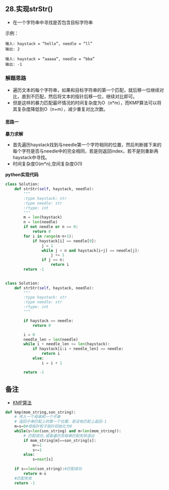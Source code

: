 ## 28.实现strStr()
- 在一个字符串中寻找是否包含目标字符串

示例：
```
输入: haystack = “hello”, needle = “ll” 
输出: 2

输入: haystack = “aaaaa”, needle = “bba” 
输出: -1
```

### 解题思路
- 遍历文本的每个字符串，如果和目标字符串的第一个匹配，就后移一位继续对比，直到不匹配，然后将文本的指针后移一位，继续对比即可。
- 但是这样的暴力匹配最坏情况的时间复杂度为O（n*m），而KMP算法可以将其复杂度降低到O（n+m），减少重复对比次数。

#### 思路一
**暴力求解**
- 首先遍历haystack找到与needle第一个字符相同的位置，然后判断接下来的每个字符是否与needle中的完全相同，若是则返回index，若不是则重新再haystack中寻找。
- 时间复杂度O(m*n),空间复杂度O(1)

**python实现代码**
```python
class Solution:
    def strStr(self, haystack, needle):
        """
        :type haystack: str
        :type needle: str
        :rtype: int
        """
        m = len(haystack)
        n = len(needle)
        if not needle or n == 0:
            return 0
        for i in range(m-n+1):
            if haystack[i] == needle[0]:
                j = 1
                while j < n and haystack[i+j] == needle[j]:
                    j += 1
                if j == n:
                    return i
        return -1
            

```

```python
class Solution:
    def strStr(self, haystack, needle):
        """
        :type haystack: str
        :type needle: str
        :rtype: int
        """

        if haystack == needle:
            return 0

        i = 0
        needle_len = len(needle)
        while i + needle_len <= len(haystack):
            if haystack[i:i + needle_len] == needle:
                return i
            else:
                i = i + 1

        return -1
```

## 备注

- [KMP算法](https://blog.csdn.net/your_answer/article/details/79619406)

```python
def kmp(mom_string,son_string):
    # 传入一个母串和一个子串
    # 返回子串匹配上的第一个位置，若没有匹配上返回-1
    m=s=0#母指针和子指针初始化为0
    while(s<len(son_string) and m<len(mom_string)):
        # 匹配成功,或者遍历完母串匹配失败退出
        if mom_string[m]==son_string[s]:
            m+=1
            s+=1
        else:
            s=next[s]
    
    if s==len(son_string):#匹配成功
        return m-s
    #匹配失败
    return -1
```


